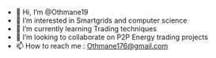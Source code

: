 - 👋 Hi, I’m @Othmane19
- 👀 I’m interested in Smartgrids and computer science
- 🌱 I’m currently learning Trading techniques
- 💞️ I’m looking to collaborate on P2P Energy trading projects
- 📫 How to reach me : Othmane176@gmail.com

<!---
Othmane19/Othmane19 is a ✨ special ✨ repository because its `README.md` (this file) appears on your GitHub profile.
You can click the Preview link to take a look at your changes.
--->
